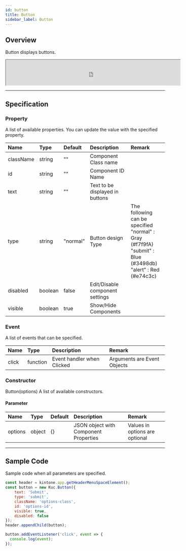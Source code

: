 ```yaml
---
id: button
title: Button
sidebar_label: Button
---
```


## Overview

Button displays buttons.

<iframe src="https://kuc-storybook.netlify.app/iframe.html?id=button--document" title="button image" width="550px" height="80px"></iframe>

---

## Specification

### Property

A list of available properties. You can update the value with the specified property.

| Name | Type | Default | Description | Remark |
| :--- | :--- | :--- | :--- | :--- |
| className | string | ""  | Component Class name |  |
| id | string | ""  | Component ID Name |  |
| text | string | ""  | Text to be displayed in buttons | |
| type | string | "normal"  | Button design Type | The following can be specified<br>"normal"  : Gray (#f7f9fA)<br>"submit"  : Blue (#3498db)<br>"alert"  : Red (#e74c3c) |
| disabled | boolean | false | Edit/Disable component settings | |
| visible | boolean | true | Show/Hide Components | |

### Event

A list of events that can be specified.

| Name | Type | Description | Remark |
| :--- | :--- | :--- | :--- |
| click | function | Event handler when Clicked | Arguments are Event Objects |

### Constructor

Button(options)
A list of available constructors.

#### Parameter

| Name | Type | Default | Description | Remark |
| :--- | :--- | :--- | :--- | :--- |
| options | object | {} | JSON object with Component Properties | Values in options are optional |

---

## Sample Code

Sample code when all parameters are specified.

```javascript
const header = kintone.app.getHeaderMenuSpaceElement();
const button = new Kuc.Button({
    text: 'Submit',
    type: 'submit',
    className: 'options-class',
    id: 'options-id',
    visible: true,
    disabled: false
});
header.appendChild(button);

button.addEventListener('click', event => {
  console.log(event);
});
```

